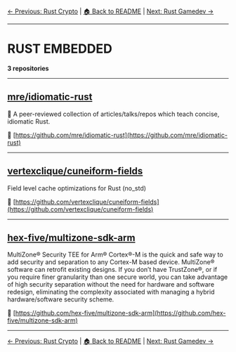 [← Previous: Rust Crypto](rust-crypto.txt) | [🏠 Back to README](../README.md) | [Next: Rust Gamedev →](rust-gamedev.txt)

---

# RUST EMBEDDED

**3 repositories**

---

## [mre/idiomatic-rust](https://github.com/mre/idiomatic-rust)

🦀 A peer-reviewed collection of articles/talks/repos which teach concise, idiomatic Rust.

🔗 [https://github.com/mre/idiomatic-rust](https://github.com/mre/idiomatic-rust)

---

## [vertexclique/cuneiform-fields](https://github.com/vertexclique/cuneiform-fields)

Field level cache optimizations for Rust (no_std)

🔗 [https://github.com/vertexclique/cuneiform-fields](https://github.com/vertexclique/cuneiform-fields)

---

## [hex-five/multizone-sdk-arm](https://github.com/hex-five/multizone-sdk-arm)

MultiZone® Security TEE for Arm® Cortex®-M is the quick and safe way to add security and separation to any Cortex-M based device. MultiZone® software can retrofit existing designs. If you don’t have TrustZone®, or if you require finer granularity than one secure world, you can take advantage of high security separation without the need for hardware and software redesign, eliminating the complexity associated with managing a hybrid hardware/software security scheme.

🔗 [https://github.com/hex-five/multizone-sdk-arm](https://github.com/hex-five/multizone-sdk-arm)

---


[← Previous: Rust Crypto](rust-crypto.txt) | [🏠 Back to README](../README.md) | [Next: Rust Gamedev →](rust-gamedev.txt)
